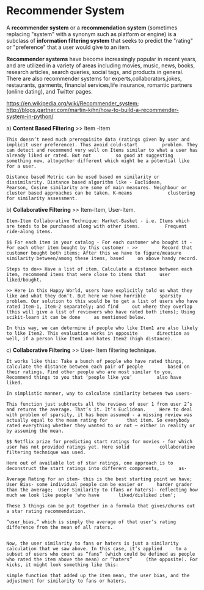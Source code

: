# Recommender System

A **recommender system** or a **recommendation system** (sometimes replacing "system" with a synonym such as platform or engine) is a subclass of **information filtering system** that seeks to predict the "rating" or "preference" that a user would give to an item.

**Recommender systems** have become increasingly popular in recent years, and are utilized in a variety of areas including movies, music, news, books, research articles, search queries, social tags, and products in general. There are also recommender systems for experts,collaborators,jokes, restaurants, garments, financial services,life insurance, romantic partners (online dating), and Twitter pages. 

<href> https://en.wikipedia.org/wiki/Recommender_system; http://blogs.gartner.com/martin-kihn/how-to-build-a-recommender-system-in-python/ </href>

a) **Content Based Filtering** >> Item -Item

    This doesn’t need much prerequisite data (ratings given by user and implicit user preference). Thus avoid cold-start         problem. They can detect and recommend very well on Items similar to what a user has already liked or rated. But not         so good at suggesting something new, altogether different which might be a potential like for a user.

    Distance based Metric can be used based on similarity or dissimilarity. Distance based algorithm like - Euclidean,           Pearson, Cosine similarity are some of main measures. Neighbour or cluster based approaches can be taken. K-means             clustering for similarity assessment.

b) **Collaborative Filtering** >> Item-Item, User-Item.

    Item-Item Collaborative Technique: Market-Basket - i.e. Items which are tends to be purchased along with other items.         Frequent ride-along items.

    $$ For each item in your catalog - For each customer who bought it - For each other item bought by this customer - >>         Record that customer bought both items; After this we have to figure/measure similarity between/among these items, based     on above handy record.

    Steps to do>> Have a list of item, Calculate a distance between each item, recommend items that were close to items that     user liked/bought.

    >> Here in this Happy World, users have explicitly told us what they like and what they don’t. But here we have horrible     sparsity problem. Our solution to this would be to get a list of users who have rated Item-1, Item-2 separately; and find     out where they overlap (this will give a list of reviewers who have rated both items); Using scikit-learn it can be done     as mentioned below.

    In this way, we can determine if people who like Item1 are also likely to like Item2. This evaluation works in opposite       direction as well, if a person like Item1 and hates Item2 (high distance). 

c) **Collaborative Filtering** >> User- Item filtering technique. 

    It works like this: Take a bunch of people who have rated things, calculate the distance between each pair of people         based on their ratings, Find other people who are most similar to you, Recommend things to you that ‘people like you’         also have liked.

    In simplistic manner, way to calculate similarity between two users-

    This function just subtracts all the reviews of user 1 from user 2’s and returns the average. That’s it. It’s Euclidean.     Here to deal with problem of sparsity, it has been assumed - a missing review was actually equal to the mean rating for       that item. So everybody rated everything whether they wanted to or not — either in reality or by assuming the mean. 

    $$ Netflix prize for predicting start ratings for movies - for which user has not provided ratings yet. Here solid           collaborative filtering technique was used. 

    Here out of available lot of star ratings, one approach is to deconstruct the start ratings into different components,       as-

    Average Rating for an item- this is the best starting point we have;  User Bias- some individual people can be easier or     harder grader than the average;  User Similarity to (fans or haters)- reflecting how much we look like people ‘who have       liked/disliked item’;

    These 3 things can be put together in a formula that gives/churns out a star rating recommendation. 

    “user_bias,” which is simply the average of that user’s rating difference from the mean of all raters.


    Now, the user similarity to fans or haters is just a similarity calculation that we saw above. In this case, it’s applied     to a subset of users who count as “fans” (which could be defined as people who rated the item above the mean) or “haters”     (the opposite). For kicks, it might look something like this:

    simple function that added up the item mean, the user bias, and the adjustment for similarity to fans or haters.
